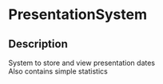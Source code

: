 # PresentationSystem

## Description
System to store and view presentation dates
<br>
Also contains simple statistics
